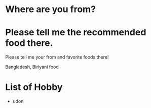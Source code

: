 # Where are you from? 
# Please tell me the recommended food there.
Please tell me your from and favorite foods there!<br/>

Bangladesh, Biriyani food<br/>



# List of Hobby
- udon
